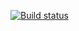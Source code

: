 [![Build status](https://ci.appveyor.com/api/projects/status/qq6hjncq5chalp5j?svg=true)](https://ci.appveyor.com/project/Svetlasha/pattern1)
